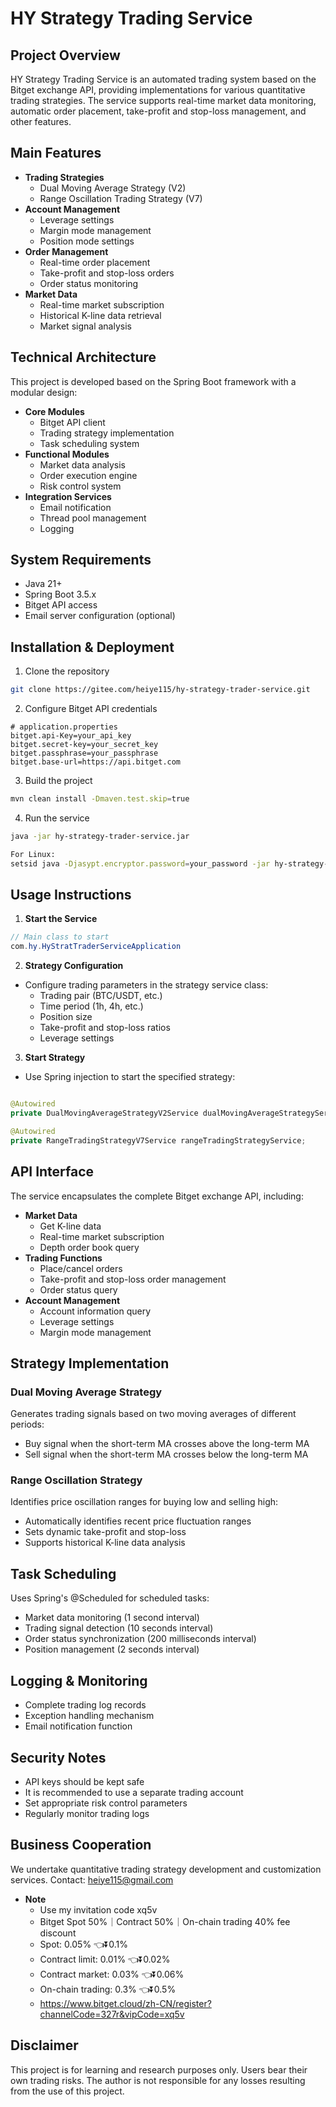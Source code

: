 # HY Strategy Trading Service

## Project Overview

HY Strategy Trading Service is an automated trading system based on the Bitget exchange API, providing implementations
for various quantitative trading strategies. The service supports real-time market data monitoring, automatic order
placement, take-profit and stop-loss management, and other features.

## Main Features

- **Trading Strategies**
    - Dual Moving Average Strategy (V2)
    - Range Oscillation Trading Strategy (V7)
- **Account Management**
    - Leverage settings
    - Margin mode management
    - Position mode settings
- **Order Management**
    - Real-time order placement
    - Take-profit and stop-loss orders
    - Order status monitoring
- **Market Data**
    - Real-time market subscription
    - Historical K-line data retrieval
    - Market signal analysis

## Technical Architecture

This project is developed based on the Spring Boot framework with a modular design:

- **Core Modules**
    - Bitget API client
    - Trading strategy implementation
    - Task scheduling system
- **Functional Modules**
    - Market data analysis
    - Order execution engine
    - Risk control system
- **Integration Services**
    - Email notification
    - Thread pool management
    - Logging

## System Requirements

- Java 21+
- Spring Boot 3.5.x
- Bitget API access
- Email server configuration (optional)

## Installation & Deployment

1. Clone the repository

```bash
git clone https://gitee.com/heiye115/hy-strategy-trader-service.git
```

2. Configure Bitget API credentials

```properties
# application.properties
bitget.api-Key=your_api_key
bitget.secret-key=your_secret_key
bitget.passphrase=your_passphrase
bitget.base-url=https://api.bitget.com
```

3. Build the project

```bash
mvn clean install -Dmaven.test.skip=true
```

4. Run the service

```bash
java -jar hy-strategy-trader-service.jar

For Linux:
setsid java -Djasypt.encryptor.password=your_password -jar hy-strategy-trader-service.jar > app.log 2>&1 &
```

## Usage Instructions

1. **Start the Service**

```java
// Main class to start
com.hy.HyStratTraderServiceApplication
```

2. **Strategy Configuration**

- Configure trading parameters in the strategy service class:
    - Trading pair (BTC/USDT, etc.)
    - Time period (1h, 4h, etc.)
    - Position size
    - Take-profit and stop-loss ratios
    - Leverage settings

3. **Start Strategy**

- Use Spring injection to start the specified strategy:

```java

@Autowired
private DualMovingAverageStrategyV2Service dualMovingAverageStrategyService;

@Autowired
private RangeTradingStrategyV7Service rangeTradingStrategyService;
```

## API Interface

The service encapsulates the complete Bitget exchange API, including:

- **Market Data**
    - Get K-line data
    - Real-time market subscription
    - Depth order book query
- **Trading Functions**
    - Place/cancel orders
    - Take-profit and stop-loss order management
    - Order status query
- **Account Management**
    - Account information query
    - Leverage settings
    - Margin mode management

## Strategy Implementation

### Dual Moving Average Strategy

Generates trading signals based on two moving averages of different periods:

- Buy signal when the short-term MA crosses above the long-term MA
- Sell signal when the short-term MA crosses below the long-term MA

### Range Oscillation Strategy

Identifies price oscillation ranges for buying low and selling high:

- Automatically identifies recent price fluctuation ranges
- Sets dynamic take-profit and stop-loss
- Supports historical K-line data analysis

## Task Scheduling

Uses Spring's @Scheduled for scheduled tasks:

- Market data monitoring (1 second interval)
- Trading signal detection (10 seconds interval)
- Order status synchronization (200 milliseconds interval)
- Position management (2 seconds interval)

## Logging & Monitoring

- Complete trading log records
- Exception handling mechanism
- Email notification function

## Security Notes

- API keys should be kept safe
- It is recommended to use a separate trading account
- Set appropriate risk control parameters
- Regularly monitor trading logs

## Business Cooperation

We undertake quantitative trading strategy development and customization services. Contact: heiye115@gmail.com

- **Note**
    - Use my invitation code xq5v
    - Bitget Spot 50%｜Contract 50%｜On-chain trading 40% fee discount
    - Spot: 0.05% 👈⏬0.1%
    - Contract limit: 0.01% 👈⏬0.02%
    - Contract market: 0.03% 👈⏬0.06%
    - On-chain trading: 0.3% 👈⏬0.5%
    - https://www.bitget.cloud/zh-CN/register?channelCode=327r&vipCode=xq5v

## Disclaimer

This project is for learning and research purposes only. Users bear their own trading risks. The author is not
responsible for any losses resulting from the use of this project.